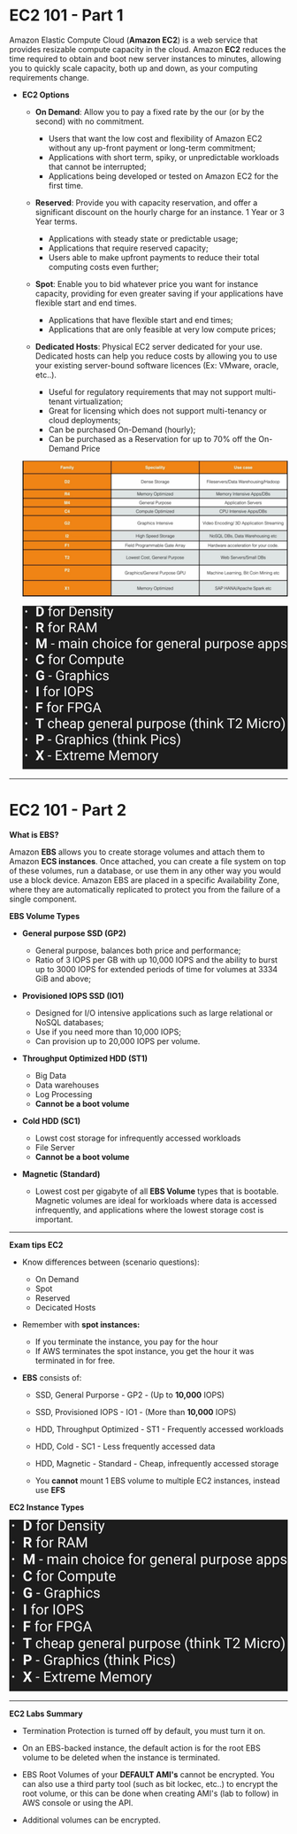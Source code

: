 # EC2 101 - Part 1

Amazon Elastic Compute Cloud (**Amazon EC2**) is a web service that provides resizable compute capacity in the cloud. Amazon **EC2** reduces the time required to obtain and boot new server instances to minutes, allowing you to quickly scale capacity, both up and down, as your computing requirements change.

- **EC2 Options**
    - **On Demand**: Allow you to pay a fixed rate by the our (or by the second) with no commitment.
        - Users that want the low cost and flexibility of Amazon EC2 without any up-front payment or long-term commitment;
        - Applications with short term, spiky, or unpredictable workloads that cannot be interrupted;
        - Applications being developed or tested on Amazon EC2 for the first time.


    - **Reserved**: Provide you with capacity reservation, and offer a significant discount on the hourly charge for an instance. 1 Year or 3 Year terms.
        -  Applications with steady state or predictable usage;
        -  Applications that require reserved capacity;
        -  Users able to make upfront payments to reduce their total computing costs even further;

    - **Spot**: Enable you to bid whatever price you want for instance capacity, providing for even greater saving if your applications have flexible start and end times.
        - Applications that have flexible start and end times;
        - Applications that are only feasible at very low compute prices;

    - **Dedicated Hosts**: Physical EC2 server dedicated for your use. Dedicated hosts can help you reduce costs by allowing you to use your existing server-bound software licences (Ex: VMware, oracle, etc..). 
        - Useful for regulatory requirements that may not support multi-tenant virtualization;
        - Great for licensing which does not support multi-tenancy or cloud deployments;
        - Can be purchased On-Demand (hourly);
        - Can be purchased as a Reservation for up to 70% off the On-Demand Price

    ![alt](/images/ec2types.jpg)

    ![alt](/images/ec2type2.jpg)

---
# EC2 101 - Part 2

**What is EBS?**

Amazon **EBS** allows you to create storage volumes and attach them to Amazon **ECS instances**. Once attached, you can create a file system on top of these volumes, run a database, or use them in any other way you would use a block device. Amazon EBS are placed in a specific Availability Zone, where they are automatically replicated to protect you from the failure of a single component.

**EBS Volume Types**
- **General purpose SSD (GP2)**
    -  General purpose, balances both price and performance;
    -  Ratio of 3 IOPS per GB with up 10,000 IOPS and the ability to burst up to 3000 IOPS for extended periods of time for volumes at 3334 GiB and above;

- **Provisioned IOPS SSD (IO1)**
    - Designed for I/O intensive applications such as large relational or NoSQL databases;
    - Use if you need more than 10,000 IOPS;
    - Can provision up to 20,000 IOPS per volume.

- **Throughput Optimized HDD (ST1)**
    - Big Data
    - Data warehouses
    - Log Processing
    - **Cannot be a boot volume**

- **Cold HDD (SC1)**
    - Lowst cost storage for infrequently accessed workloads
    - File Server
    - **Cannot be a boot volume**

- **Magnetic (Standard)**
    - Lowest cost per gigabyte of all **EBS Volume** types that is bootable. Magnetic volumes are ideal for workloads where data is accessed infrequently, and applications where the lowest storage cost is important.


--- 

**Exam tips EC2**
- Know differences between (scenario questions):
    - On Demand
    - Spot
    - Reserved
    - Decicated Hosts
- Remember with **spot instances:**
    - If you terminate the instance, you pay for the hour
    - If AWS terminates the spot instance, you get the hour it was terminated in for free.


- **EBS** consists of:
    - SSD, General Purporse - GP2 - (Up to **10,000** IOPS)
    - SSD, Provisioned IOPS - IO1 - (More than **10,000** IOPS)
    - HDD, Throughput Optimized - ST1 - Frequently accessed workloads
    - HDD, Cold - SC1 - Less frequently accessed data
    - HDD, Magnetic - Standard - Cheap, infrequently accessed storage

    - You **cannot** mount 1 EBS volume to multiple EC2 instances, instead use **EFS**


**EC2 Instance Types**


   ![alt](/images/ec2type2.jpg)



--- 

**EC2 Labs Summary**
- Termination Protection is turned off by default, you must turn it on.

- On an EBS-backed instance, the default action is for the root EBS volume to be deleted when the instance is terminated.
- EBS Root Volumes of your **DEFAULT AMI's** cannot be encrypted. You can also use a third party tool (such as bit lockec, etc..) to encrypt the root volume, or this can be done when creating AMI's (lab to follow) in AWS console or using the API.
- Additional volumes can be encrypted.